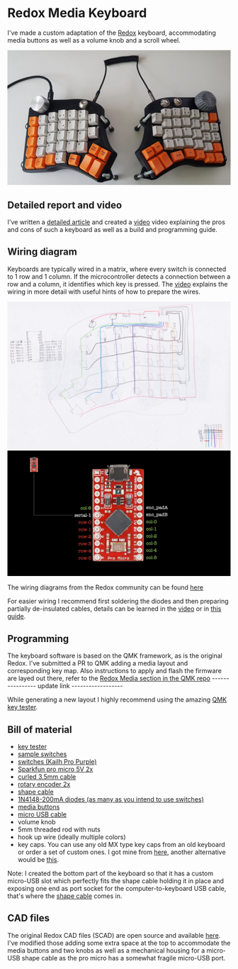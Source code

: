 # Redox Media Keyboard

I've made a custom adaptation of the [Redox](https://hackaday.io/project/160610-redox-keyboard) keyboard, accommodating media buttons as well as a volume knob and a scroll wheel.

<img title="The Redox Media Keyboard" alt="The Redox Media Keyboard" src="./images/the_keyboard.jpg">

## Detailed report and video
I've written a [detailed article](https://shiftux.org/making_projects/keyboard.html) and created a [video](---------------VIDEO---------------) video explaining the pros and cons of such a keyboard as well as a build and programming guide.

## Wiring diagram
Keyboards are typically wired in a matrix, where every switch is connected to 1 row and 1 column. If the microcontroller detects a connection between a row and a column, it identifies which key is pressed. The [video](---------------VIDEO---------------) explains the wiring in more detail with useful hints of how to prepare the wires.

<img title="The Redox Media Keyboard" alt="The Redox Media Keyboard" src="./images/redox_media_wiring_detail.png">
<img title="The Redox Media Keyboard" alt="The Redox Media Keyboard" src="./images/pro_micro_connections.jpg">

The wiring diagrams from the Redox community can be found [here](https://hackaday.io/project/160610/logs?sort=oldest)

For easier wiring I recommend first soldering the diodes and then preparing partially de-insulated cables, details can be learned in the [video](---------------VIDEO---------------)  or in [this guide](https://geekhack.org/index.php?topic=87689.0).

## Programming
The keyboard software is based on the QMK framework, as is the original Redox. I've submitted a PR to QMK adding a media layout and corresponding key map. Also instructions to apply and flash the firmware are layed out there, refer to the [Redox Media section in the QMK repo](https://github.com/qmk/qmk_firmware/tree/master/keyboards/redox/) ---------------- update link ------------------

While generating a new layout I highly recommend using the amazing [QMK key tester](https://config.qmk.fm/#/test).


## Bill of material
- [key tester](https://www.amazon.fr/AKWOX-M%C3%A9canique-Interrupteurs-Dampeners-Extracteur/dp/B01GZHU1EG/ref=sr_1_2?__mk_fr_FR=%C3%85M%C3%85%C5%BD%C3%95%C3%91&dchild=1&keywords=keyboard%2Btester&qid=1592215220&sr=8-2)
- [sample switches](https://www.pcgamingrace.com/products/glorious-mx-switch-sample-pack)
- [switches (Kailh Pro Purple)](https://www.digitec.ch/de/s1/product/glorious-pc-gaming-race-kailh-pro-purple-switches-120-stueck-maus-tastatur-zubehoer-12826227)
- [Sparkfun pro micro 5V 2x](https://www.play-zone.ch/de/sparkfun-arduino-pro-micro-5v-16mhz.html)
- [curled 3.5mm cable](https://www.brack.ch/hama-audio-kabel-klinke-3-182926)
- [rotary encoder 2x](https://www.digitec.ch/de/s1/product/velleman-digital-rotary-encoder-modul-entwicklungsboard-kit-12256627)
- [shape cable](https://www.fust.ch/de/p/pc-tablet-handy/pc-komponenten/kabel-adapter/delock/usb-otg-kabel-microb-shapecable-0-15-m-8289927.html)
- [1N4148-200mA diodes (as many as you intend to use switches)](https://www.amazon.fr/dp/B07CTW5L3W/ref=pe_3044141_185740131_TE_item)
- [media buttons](https://www.aliexpress.com/item/32908474287.html)
- [micro USB cable](https://www.amazon.fr/dp/B07Q5NQFL1/ref=pe_3044141_185740131_TE_item)
- volume knob
- 5mm threaded rod with nuts
- hook up wire (ideally multiple colors)
- key caps. You can use any old MX type key caps from an old keyboard or order a set of custom ones. I got mine from [here](https://www.maxkeyboard.com/iso-layout-custom-color-cherry-mx-keycap-set-top-print-blank.html), another alternative would be [this](https://candykeys.com/).

Note: I created the bottom part of the keyboard so that it has a custom micro-USB slot which perfectly fits the shape cable holding it in place and exposing one end as port socket for the computer-to-keyboard USB cable, that's where the [shape cable](https://www.fust.ch/de/p/pc-tablet-handy/pc-komponenten/kabel-adapter/delock/usb-otg-kabel-microb-shapecable-0-15-m-8289927.html) comes in.
## CAD files
The original Redox CAD files (SCAD) are open source and available [here](https://github.com/Lenbok/scad-keyboard-cases). I've modified those adding some extra space at the top to accommodate the media buttons and two knobs as well as a mechanical housing for a micro-USB shape cable as the pro micro has a somewhat fragile micro-USB port.